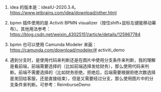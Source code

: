 1. idea 的版本是：ideaIU-2020.3.4。https://www.jetbrains.com/idea/download/other.html

2. bpmn 插件使用的是 Activiti BPMN visualizer（按住shift+鼠标左键能移动幕布）。其他用法参考：https://blog.csdn.net/weixin_43025151/article/details/125967784

3. bpmn 也可以使用 Camunda Modeler 来画：https://camunda.com/download/modeler/# activiti_demo

4. 遇到分支时，是使用代码来判断还是在图片中使用分支条件来判断，我的理解是看前端，前端需要选择的（比如前端选择发给财务），那么使用代码来判断。前端不需要选择的（比如财务拒绝，拒绝后，后端需要根据拒绝次数选择是发回给客服，还是直接结束），但是又需要经过分支，那么使用图片中的分支条件来判断。可参考：ReimburseDemo